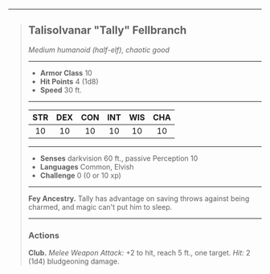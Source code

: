 ***
> ## Talisolvanar "Tally" Fellbranch
> *Medium humanoid (half-elf), chaotic good*
> 
> ***
> 
> - **Armor Class** 10
> - **Hit Points** 4 (1d8)
> - **Speed** 30 ft.
> 
> ***
> 
> |STR|DEX|CON|INT|WIS|CHA|
> |:---:|:---:|:---:|:---:|:---:|:---:|
> |10|10|10|10|10|10|
> 
> ***
> 
> - **Senses** darkvision 60 ft., passive Perception 10
> - **Languages** Common, Elvish
> - **Challenge** 0 (0 or 10 xp)
> 
> ***
> 
> **Fey Ancestry.** Tally has advantage on saving throws against being charmed, and magic can't put him to sleep.
> 
> ***
> 
> ### Actions
> **Club.** *Melee Weapon Attack:* +2 to hit, reach 5 ft., one target. *Hit:* 2 (1d4) bludgeoning damage.